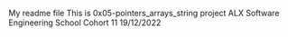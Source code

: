 My readme file
This is 0x05-pointers_arrays_string project
ALX Software Engineering School
Cohort 11 19/12/2022
